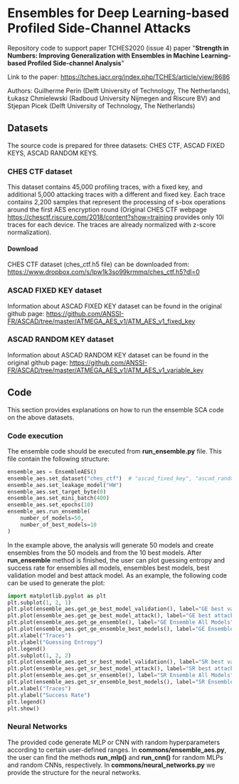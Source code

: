 # Ensembles for Deep Learning-based Profiled Side-Channel Attacks
Repository code to support paper TCHES2020 (issue 4) paper "__Strength in Numbers: Improving Generalization with Ensembles in Machine Learning-based Profiled Side-channel Analysis__"

Link to the paper: https://tches.iacr.org/index.php/TCHES/article/view/8686

Authors: Guilherme Perin (Delft University of Technology, The Netherlands), Łukasz Chmielewski (Radboud University Nijmegen and Riscure BV) and Stjepan Picek (Delft University of Technology, The Netherlands)

## Datasets ##
The source code is prepared for three datasets: CHES CTF, ASCAD FIXED KEYS, ASCAD RANDOM KEYS.

### CHES CTF dataset ###
This dataset contains 45,000 profiling traces, with a fixed key, and additional 5,000 attacking traces with a different and fixed key. Each trace contains 2,200 samples that represent the processing of s-box operations around the first AES encryption round (Original CHES CTF webpage https://chesctf.riscure.com/2018/content?show=training provides only 10l traces for each device. The traces are already normalized with z-score normalization).

#### Download ####
CHES CTF dataset (ches_ctf.h5 file) can be downloaded from: https://www.dropbox.com/s/lpw1k3so99krmmq/ches_ctf.h5?dl=0

### ASCAD FIXED KEY dataset ###
Information about ASCAD FIXED KEY dataset can be found in the original github page: https://github.com/ANSSI-FR/ASCAD/tree/master/ATMEGA_AES_v1/ATM_AES_v1_fixed_key


### ASCAD RANDOM KEY dataset ###
Information about ASCAD RANDOM KEY dataset can be found in the original github page: https://github.com/ANSSI-FR/ASCAD/tree/master/ATMEGA_AES_v1/ATM_AES_v1_variable_key

## Code ##

This section provides explanations on how to run the ensemble SCA code on the above datasets.

### Code execution ###

The ensemble code should be executed from __run_ensemble.py__ file. This file contain the following structure:

```python
ensemble_aes = EnsembleAES()
ensemble_aes.set_dataset("ches_ctf")  # "ascad_fixed_key", "ascad_random_key" or "ches_ctf"
ensemble_aes.set_leakage_model("HW")
ensemble_aes.set_target_byte(0)
ensemble_aes.set_mini_batch(400)
ensemble_aes.set_epochs(10)
ensemble_aes.run_ensemble(
    number_of_models=50,
    number_of_best_models=10
)
```

In the example above, the analysis will generate 50 models and create ensembles from the 50 models and from the 10 best models. After __run_ensemble__ method is finished, the user can plot guessing entropy and success rate for ensembles all models, ensembles best models, best validation model and best attack model. As an example, the following code can be used to generate the plot:

```python
import matplotlib.pyplot as plt
plt.subplot(1, 2, 1)
plt.plot(ensemble_aes.get_ge_best_model_validation(), label="GE best validation")
plt.plot(ensemble_aes.get_ge_best_model_attack(), label="GE best attack")
plt.plot(ensemble_aes.get_ge_ensemble(), label="GE Ensemble All Models")
plt.plot(ensemble_aes.get_ge_ensemble_best_models(), label="GE Ensemble Best Models")
plt.xlabel("Traces")
plt.ylabel("Guessing Entropy")
plt.legend()
plt.subplot(1, 2, 2)
plt.plot(ensemble_aes.get_sr_best_model_validation(), label="SR best validation")
plt.plot(ensemble_aes.get_sr_best_model_attack(), label="SR best attack")
plt.plot(ensemble_aes.get_sr_ensemble(), label="SR Ensemble All Models")
plt.plot(ensemble_aes.get_sr_ensemble_best_models(), label="SR Ensemble Best Models")
plt.xlabel("Traces")
plt.ylabel("Success Rate")
plt.legend()
plt.show()
```

### Neural Networks ###
The provided code generate MLP or CNN with random hyperparameters according to certain user-defined ranges. In __commons/ensemble_aes.py__, the user can find the methods __run_mlp()__ and __run_cnn()__ for random MLPs and random CNNs, respectively. In __commons/neural_networks.py__ we provide the structure for the neural networks.

